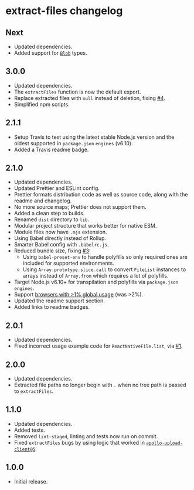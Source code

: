 # extract-files changelog

## Next

* Updated dependencies.
* Added support for [`Blob`](https://developer.mozilla.org/en/docs/Web/API/Blob) types.

## 3.0.0

* Updated dependencies.
* The `extractFiles` function is now the default export.
* Replace extracted files with `null` instead of deletion, fixing [#4](https://github.com/jaydenseric/extract-files/issues/4).
* Simplified npm scripts.

## 2.1.1

* Setup Travis to test using the latest stable Node.js version and the oldest supported in `package.json` `engines` (v6.10).
* Added a Travis readme badge.

## 2.1.0

* Updated dependencies.
* Updated Prettier and ESLint config.
* Prettier formats distribution code as well as source code, along with the readme and changelog.
* No more source maps; Prettier does not support them.
* Added a clean step to builds.
* Renamed `dist` directory to `lib`.
* Modular project structure that works better for native ESM.
* Module files now have `.mjs` extension.
* Using Babel directly instead of Rollup.
* Smarter Babel config with `.babelrc.js`.
* Reduced bundle size, fixing [#3](https://github.com/jaydenseric/extract-files/issues/3):
  * Using `babel-preset-env` to handle polyfills so only required ones are included for supported environments.
  * Using `Array.prototype.slice.call` to convert `FileList` instances to arrays instead of `Array.from` which requires a lot of polyfills.
* Target Node.js v6.10+ for transpilation and polyfills via `package.json` `engines`.
* Support [browsers with >1% global usage](http://browserl.ist/?q=%3E1%25) (was >2%).
* Updated the readme support section.
* Added links to readme badges.

## 2.0.1

* Updated dependencies.
* Fixed incorrect usage example code for `ReactNativeFile.list`, via [#1](https://github.com/jaydenseric/extract-files/pull/1).

## 2.0.0

* Updated dependencies.
* Extracted file paths no longer begin with `.` when no tree path is passed to `extractFiles`.

## 1.1.0

* Updated dependencies.
* Added tests.
* Removed `lint-staged`, linting and tests now run on commit.
* Fixed `extractFiles` bugs by using logic that worked in [`apollo-upload-client@5`](https://github.com/jaydenseric/apollo-upload-client/tree/v5.0.0).

## 1.0.0

* Initial release.
